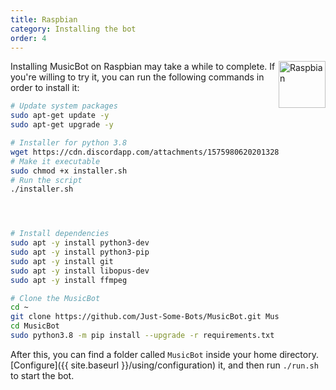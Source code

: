 ```yaml
---
title: Raspbian
category: Installing the bot
order: 4
---
```


<img class="doc-img" src="{{ site.baseurl }}/images/raspbian.png" alt="Raspbian" style="width: 75px; float: right;"/>

Installing MusicBot on Raspbian may take a while to complete.
If you're willing to try it, you can run the following commands in order to install it:

```bash
# Update system packages
sudo apt-get update -y
sudo apt-get upgrade -y

# Installer for python 3.8
wget https://cdn.discordapp.com/attachments/157598062020132865/804093346007482418/installer.sh # change this later to another link
# Make it executable
sudo chmod +x installer.sh
# Run the script
./installer.sh




# Install dependencies
sudo apt -y install python3-dev
sudo apt -y install python3-pip
sudo apt -y install git
sudo apt -y install libopus-dev
sudo apt -y install ffmpeg

# Clone the MusicBot
cd ~
git clone https://github.com/Just-Some-Bots/MusicBot.git MusicBot -b master
cd MusicBot
sudo python3.8 -m pip install --upgrade -r requirements.txt
```

After this, you can find a folder called `MusicBot` inside your home directory. [Configure]({{ site.baseurl }}/using/configuration) it, and then run `./run.sh` to start the bot.
